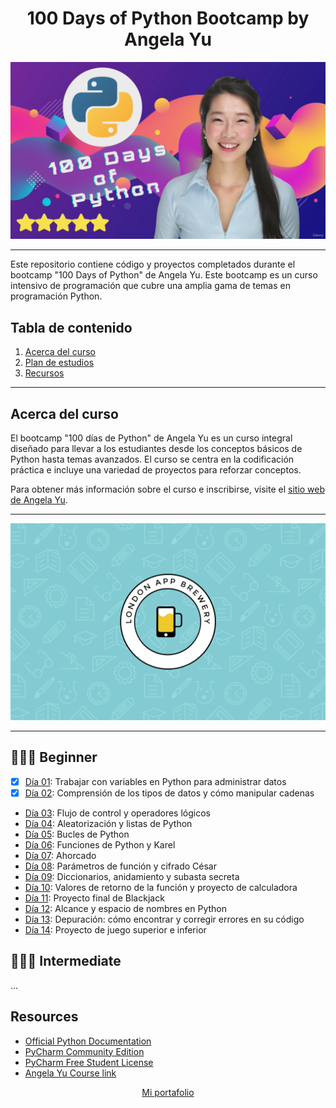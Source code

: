 <div align="center">
<h1> 100 Days of Python Bootcamp by Angela Yu</h1>
</div>

![Course Logo](logo.png)

---
Este repositorio contiene código y proyectos completados durante el bootcamp "100 Days of Python" de Angela Yu. Este bootcamp es un curso intensivo de programación que cubre una amplia gama de temas en programación Python.

## Tabla de contenido

1. [Acerca del curso](#about-the-course)
2. [Plan de estudios](#-beginner)
3. [Recursos](#resources)

---

## Acerca del curso

El bootcamp "100 días de Python" de Angela Yu es un curso integral diseñado para llevar a los estudiantes desde los conceptos básicos de Python hasta temas avanzados. El curso se centra en la codificación práctica e incluye una variedad de proyectos para reforzar conceptos.

Para obtener más información sobre el curso e inscribirse, visite el [sitio web de Angela Yu](https://www.appbrewery.co/).

---

![wallpaper](wallpaper.png)

---
## 👨🏻‍🎓 Beginner

- [x] [Día 01](día-01): Trabajar con variables en Python para administrar datos
- [x] [Día 02](día-02): Comprensión de los tipos de datos y cómo manipular cadenas
- [Día 03](día-03): Flujo de control y operadores lógicos
- [Día 04](día-04): Aleatorización y listas de Python
- [Día 05](día-05): Bucles de Python
- [Día 06](día-06): Funciones de Python y Karel
- [Día 07](día-07): Ahorcado
- [Día 08](día-08): Parámetros de función y cifrado César
- [Día 09](día-09): Diccionarios, anidamiento y subasta secreta
- [Día 10](día-10): Valores de retorno de la función y proyecto de calculadora
- [Día 11](día-11): Proyecto final de Blackjack
- [Día 12](día-12): Alcance y espacio de nombres en Python
- [Día 13](día-13): Depuración: cómo encontrar y corregir errores en su código
- [Día 14](día-14): Proyecto de juego superior e inferior

## 🏋🏻‍♂️ Intermediate
...



## Resources

* [Official Python Documentation](https://docs.python.org/3/)
* [PyCharm Community Edition](https://jb.gg/getPyCharm)
* [PyCharm Free Student License](https://jb.gg/GetStudentLicense)
* [Angela Yu Course link](https://www.udemy.com/course/100-days-of-code/)


<p align="center"><a href="https://www.buymeacoffee.com/ranitmanik" target="_blank">Mi portafolio</a>